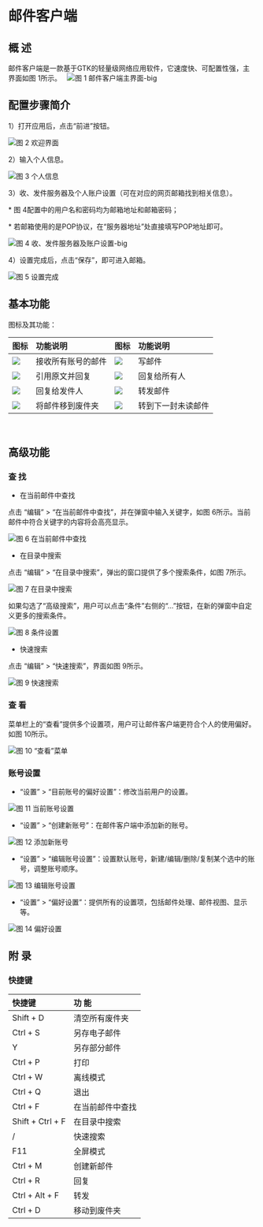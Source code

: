 # 邮件客户端
## 概 述
邮件客户端是一款基于GTK的轻量级网络应用软件，它速度快、可配置性强，主界面如图 1所示。
 
![图 1 邮件客户端主界面-big](image/1.png)
<br>

## 配置步骤简介
1）打开应用后，点击“前进”按钮。

![图 2 欢迎界面](image/2.png)

2）输入个人信息。

![图 3 个人信息](image/3.png)

3）收、发件服务器及个人账户设置（可在对应的网页邮箱找到相关信息）。

\* 图 4配置中的用户名和密码均为邮箱地址和邮箱密码；

\* 若邮箱使用的是POP协议，在“服务器地址”处直接填写POP地址即可。

![图 4 收、发件服务器及账户设置-big](image/4.png)

4）设置完成后，点击“保存”，即可进入邮箱。

![图 5 设置完成](image/5.png)
<br>

## 基本功能
图标及其功能：

| 图标 | 功能说明 | 图标 | 功能说明 |
| :------------ | :------------ | :------------ | :------------ |
|![](image/icon1.png)| 接收所有账号的邮件 |![](image/icon2.png)| 写邮件 |
|![](image/icon3.png)| 引用原文并回复 |![](image/icon4.png)| 回复给所有人 |
|![](image/icon5.png)| 回复给发件人 |![](image/icon6.png)| 转发邮件 |
|![](image/icon7.png)| 将邮件移到废件夹 |![](image/icon8.png)|转到下一封未读邮件|    

<br>

## 高级功能
### 查 找
* 在当前邮件中查找

点击 “编辑” > “在当前邮件中查找”，并在弹窗中输入关键字，如图 6所示。当前邮件中符合关键字的内容将会高亮显示。

![图 6 在当前邮件中查找](image/6.png)

* 在目录中搜索

点击 “编辑” > “在目录中搜索”，弹出的窗口提供了多个搜索条件，如图 7所示。

![图 7 在目录中搜索](image/7.png)

如果勾选了“高级搜索”，用户可以点击“条件”右侧的“…”按钮，在新的弹窗中自定义更多的搜索条件。

![图 8 条件设置](image/8.png)

* 快速搜索

点击 “编辑” > “快速搜索”，界面如图 9所示。

![图 9 快速搜索](image/9.png)

### 查 看
菜单栏上的“查看”提供多个设置项，用户可让邮件客户端更符合个人的使用偏好。如图 10所示。

![图 10 “查看”菜单](image/10.png)

### 账号设置
* “设置” > “目前账号的偏好设置”：修改当前用户的设置。

![图 11 当前账号设置](image/11.png)

* “设置” > “创建新账号”：在邮件客户端中添加新的账号。

![图 12 添加新账号](image/12.png)
 
* “设置” > “编辑账号设置”：设置默认账号，新建/编辑/删除/复制某个选中的账号，调整账号顺序。

![图 13 编辑账号设置](image/13.png)

* “设置” > “偏好设置”：提供所有的设置项，包括邮件处理、邮件视图、显示等。

![图 14 偏好设置](image/14.png)
<br>

## 附 录
### 快捷键

| 快捷键 | 功 能 |
|:------------ | :------------ |
| Shift + D| 清空所有废件夹 |    
| Ctrl + S| 另存电子邮件 |    
| Y | 另存部分邮件 |
| Ctrl + P| 打印 |
| Ctrl + W| 离线模式 | 
| Ctrl + Q| 退出 |
| Ctrl + F| 在当前邮件中查找 |
| Shift + Ctrl + F| 在目录中搜索 |    
| / | 快速搜索 |
| F11 | 全屏模式 |
| Ctrl + M| 创建新邮件 |
| Ctrl + R| 回复 |
| Ctrl + Alt + F | 转发 |
| Ctrl + D | 移动到废件夹 |

